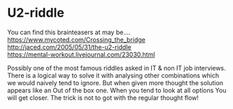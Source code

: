 # U2-riddle

You can find this brainteasers at may be....
<br>
https://www.mycoted.com/Crossing_the_bridge
<br>
http://jaced.com/2005/05/31/the-u2-riddle
<br>
https://mental-workout.livejournal.com/23030.html


Possibly one of the most famous riddles asked in IT & non IT job interviews. 
There is a logical way to solve it with analysing other combinations which we would naively tend to ignore.
But when given more thought the solution appears like an Out of the box one. When you tend to look at all options
You will get closer. The trick is not to got with the regular thought flow!



